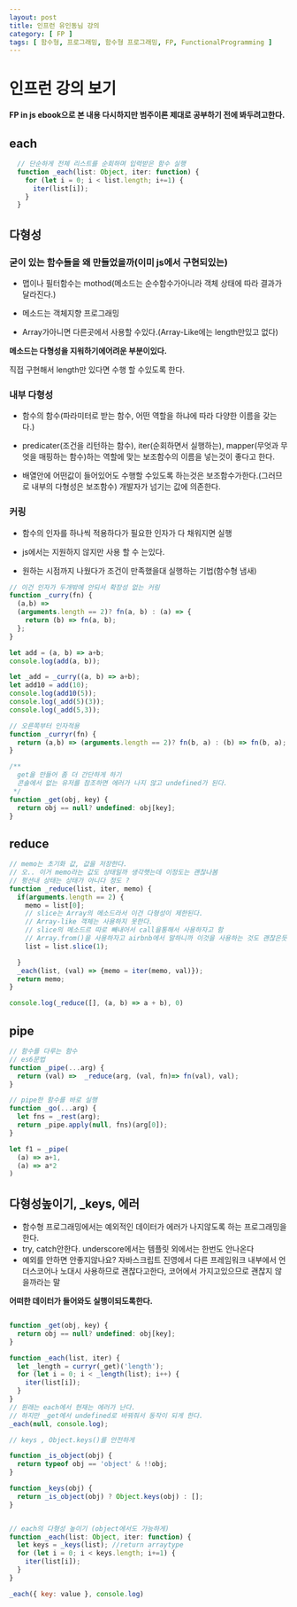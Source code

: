 ```yaml
---
layout: post
title: 인프런 유인동님 강의
category: [ FP ]
tags: [ 함수형, 프로그래밍, 함수형 프로그래밍, FP, FunctionalProgramming ]
---
```


# 인프런 강의 보기

**FP in js ebook으로 본 내용 다시하지만 범주이론 제대로 공부하기 전에 봐두려고한다.**

## each

```javascript
  // 단순하게 전체 리스트를 순회하며 입력받은 함수 실행
  function _each(list: Object, iter: function) {
    for (let i = 0; i < list.length; i+=1) {
      iter(list[i]);
    }
  }
```

## 다형성

### 굳이 있는 함수들을 왜 만들었을까(이미 js에서 구현되있는)

* 맵이나 필터함수는 mothod(메소드는 순수함수가아니라 객체 상태에 따라 결과가 달라진다.)

* 메소드는 객체지향 프로그래밍

* Array가아니면 다른곳에서 사용할 수있다.(Array-Like에는 length만있고 없다)


**메소드는 다형성을 지워하기에어려운 부분이있다.**

직접 구현해서 length만 있다면 수행 할 수있도록 한다.


### 내부 다형성

* 함수의 함수(파라미터로 받는 함수, 어떤 역할을 하냐에 따라 다양한 이름을 갖는다.)

* predicater(조건을 리턴하는 함수), iter(순회하면서 실행하는), mapper(무엇과 무엇을 매핑하는 함수)하는 역할에 맞는 보조함수의 이름을 넣는것이 좋다고 한다.

* 배열안에 어떤값이 들어있어도 수행할 수있도록 하는것은 보조함수가한다.(그러므로 내부의 다형성은 보조함수) 개발자가 넘기는 값에 의존한다.

### 커링

* 함수의 인자를 하나씩 적용하다가 필요한 인자가 다 채워지면 실행

* js에서는 지원하지 않지만 사용 할 수 는있다.

* 원하는 시점까지 나웠다가 조건이 만족했을대 실행하는 기법(함수형 냄새)

```javascript
// 이건 인자가 두개밖에 안되서 확장성 없는 커링
function _curry(fn) {
  (a,b) =>
  (arguments.length == 2)? fn(a, b) : (a) => {
    return (b) => fn(a, b);
  };
}

let add = (a, b) => a+b;
console.log(add(a, b));

let _add = _curry((a, b) => a+b);
let add10 = add(10);
console.log(add10(5));
console.log(_add(5)(3));
console.log(_add(5,3));

// 오른쪽부터 인자적용
function _curryr(fn) {
  return (a,b) => (arguments.length == 2)? fn(b, a) : (b) => fn(b, a);
}

/**
  get을 만들어 좀 더 간단하게 하기
  콘솔에서 없는 유저를 참조하면 에러가 나지 않고 undefined가 된다.
 */
function _get(obj, key) {
  return obj == null? undefined: obj[key];
}
```


## reduce

```javascript
// memo는 초기화 값, 값을 저장한다.
// 오.. 이거 memo라는 값도 상태일까 생각햇는데 이정도는 괜찮나봄
// 펑션내 상태는 상태가 아니다 정도 ?
function _reduce(list, iter, memo) {
  if(arguments.length == 2) {
    memo = list[0];
    // slice는 Array의 메소드라서 이건 다형성이 제한된다.
    // Array-like 객체는 사용하지 못한다.
    // slice의 메소드르 따로 빼내어서 call을통해서 사용하자고 함
    // Array.from()을 사용하자고 airbnb에서 말하니까 이것을 사용하는 것도 괜찮은듯
    list = list.slice(1);

  }
  _each(list, (val) => {memo = iter(memo, val)});
  return memo;
}

console.log(_reduce([], (a, b) => a + b), 0)

```

## pipe

```javascript
// 함수를 다루는 함수
// es6문법
function _pipe(...arg) {
  return (val) =>  _reduce(arg, (val, fn)=> fn(val), val);
}

// pipe한 함수를 바로 실행
function _go(...arg) {
  let fns = _rest(arg);
  return _pipe.apply(null, fns)(arg[0]);
}

let f1 = _pipe(
  (a) => a+1,
  (a) => a*2
)

```

## 다형성높이기, _keys, 에러

* 함수형 프로그래밍에서는 예외적인 데이터가 에러가 나지않도록 하는 프로그래밍을 한다.
* try, catch안한다. underscore에서는 템플릿 외에서는 한번도 안나온다
* 예외를 안하면 안좋지않나요? 자바스크립트 진영에서 다른 프레임워크 내부에서 언더스코어나 노대시 사용하므로 괜찮다고한다, 코어에서 가지고있으므로 괜찮지 않을까라는 말

**어떠한 데이터가 들어와도 실행이되도록한다.**

``` javascript

function _get(obj, key) {
  return obj == null? undefined: obj[key];
}

function _each(list, iter) {
  let _length = curryr(_get)('length');
  for (let i = 0; i < _length(list); i++) {
    iter(list[i]);
  }
}
// 원래는 each에서 현재는 에러가 난다.
// 하지만 _get에서 undefined로 바꿔줘서 동작이 되게 한다.
_each(null, console.log);

// keys , Object.keys()를 안전하게

function _is_object(obj) {
  return typeof obj == 'object' & !!obj;
}

function _keys(obj) {
  return _is_object(obj) ? Object.keys(obj) : [];
}


// each의 다형성 높이기 (object에서도 가능하게)
function _each(list: Object, iter: function) {
  let keys = _keys(list); //return arraytype
  for (let i = 0; i < keys.length; i+=1) {
    iter(list[i]);
  }
}

_each({ key: value }, console.log)

```
